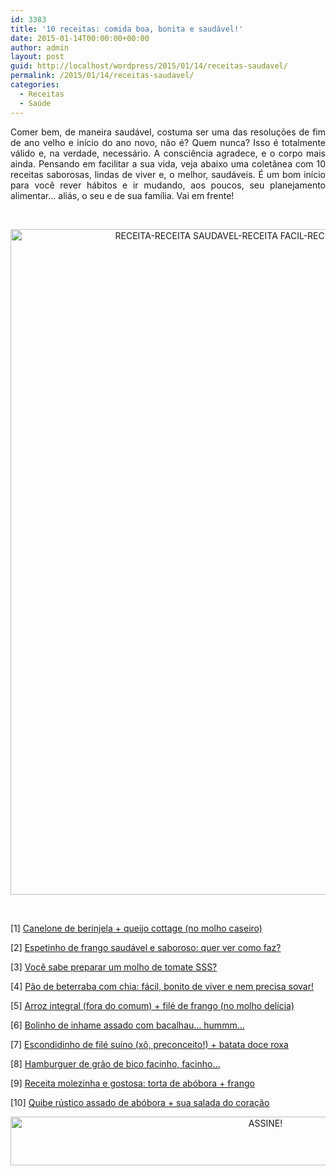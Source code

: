 ```yaml
---
id: 3383
title: '10 receitas: comida boa, bonita e saudável!'
date: 2015-01-14T00:00:00+00:00
author: admin
layout: post
guid: http://localhost/wordpress/2015/01/14/receitas-saudavel/
permalink: /2015/01/14/receitas-saudavel/
categories:
  - Receitas
  - Saúde
---
```

<p align="justify">
  Comer bem, de maneira saudável, costuma ser uma das resoluções de fim de ano velho e início do ano novo, não é? Quem nunca? Isso é totalmente válido e, na verdade, necessário. A consciência agradece, e o corpo mais ainda. Pensando em facilitar a sua vida, veja abaixo uma coletânea com 10 receitas saborosas, lindas de viver e, o melhor, saudáveis. É um bom início para você rever hábitos e ir mudando, aos poucos, seu planejamento alimentar… aliás, o seu e de sua família. Vai em frente!
</p>

&nbsp;

<p align="center">
  <a href="http://www.trololodemulher.com.br/blog/wp-content/uploads/2014/12/RECEITA-RECEITA-SAUDAVEL-RECEITA-FACIL-RECEITA-PRATICA-SAUDE.png"><img class="alignnone size-full wp-image-10682" src="http://www.trololodemulher.com.br/blog/wp-content/uploads/2014/12/RECEITA-RECEITA-SAUDAVEL-RECEITA-FACIL-RECEITA-PRATICA-SAUDE.png" alt="RECEITA-RECEITA SAUDAVEL-RECEITA FACIL-RECEITA PRATICA-SAUDE" width="800" height="1065" /></a>
</p>

&nbsp;

<p align="justify">
  [1] <a href="http://www.trololodemulher.com.br/2014/07/28/canelone-berinjela-queijo/" target="_blank">Canelone de berinjela + queijo cottage (no molho caseiro)</a>
</p>

<p align="justify">
  [2] <a href="http://www.trololodemulher.com.br/2012/10/03/receita-frango-saudavel/" target="_blank">Espetinho de frango saudável e saboroso: quer ver como faz?</a>
</p>

<p align="justify">
  [3] <a href="http://www.trololodemulher.com.br/2012/10/17/molho-de-tomate/" target="_blank">Você sabe preparar um molho de tomate SSS?</a>
</p>

<p align="justify">
  [4] <a href="http://www.trololodemulher.com.br/2014/09/03/pao-de-beterraba/" target="_blank">Pão de beterraba com chia: fácil, bonito de viver e nem precisa sovar!</a>
</p>

<p align="justify">
  [5] <a href="http://www.trololodemulher.com.br/2014/07/14/arroz-integral-file-frango/" target="_blank">Arroz integral (fora do comum) + filé de frango (no molho delícia)</a>
</p>

<p align="justify">
  [6] <a href="http://www.trololodemulher.com.br/2014/11/19/inhame-assado-bacalhau/" target="_blank">Bolinho de inhame assado com bacalhau… hummm…</a>
</p>

<p align="justify">
  [7] <a href="http://www.trololodemulher.com.br/2014/10/15/escondidinho-file-suino/" target="_blank">Escondidinho de filé suíno (xô, preconceito!) + batata doce roxa</a>
</p>

<p align="justify">
  [8] <a href="http://www.trololodemulher.com.br/2014/10/01/hamburguer-saudavel/" target="_blank">Hamburguer de grão de bico facinho, facinho…</a>
</p>

<p align="justify">
  [9] <a href="http://www.trololodemulher.com.br/2014/11/05/receita-torta-abobora-frango/" target="_blank">Receita molezinha e gostosa: torta de abóbora + frango</a>
</p>

<p align="justify">
  [10] <a href="http://www.trololodemulher.com.br/2014/09/17/quibe-rustico-assado-abobora/" target="_blank">Quibe rústico assado de abóbora + sua salada do coração</a>
</p>

<p align="center">
  <a href="http://feedburner.google.com/fb/a/mailverify?uri=blogBichaFemea&loc=en_US" target="_blank"><img class="alignnone size-full wp-image-10439" src="http://www.trololodemulher.com.br/blog/wp-content/uploads/2014/09/ASSINE.png" alt="ASSINE!" width="800" height="78" /></a>
</p>

<p align="center">